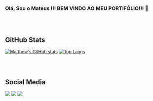 ### Olá, Sou o Mateus !!! BEM VINDO AO MEU PORTIFÓLIO!!! 👋

<br></br>

## GitHub Stats
[![Matthew's GitHub stats](https://github-readme-stats.vercel.app/api?username=matthew2079)](https://github.com/matthew2079/github-readme-stats)
[![Top Langs](https://github-readme-stats.vercel.app/api/top-langs/?username=matthew2079&langs_count=3)](https://github.com/matthew2079/github-readme-stats)

<br></br>

## Social Media
[<img src="https://img.shields.io/badge/linkedin-%230077B5.svg?&style=for-the-badge&logo=linkedin&logoColor=white" />](https://www.linkedin.com/in/mateus-frahm-a573651b4/) [<img src = "https://img.shields.io/badge/instagram-%23E4405F.svg?&style=for-the-badge&logo=instagram&logoColor=white">](https://www.instagram.com/matthew_shaux/?hl=pt-br) [<img src = "https://img.shields.io/badge/facebook-%231877F2.svg?&style=for-the-badge&logo=facebook&logoColor=white">](https://www.facebook.com/mateus.marquesfrahm/)
